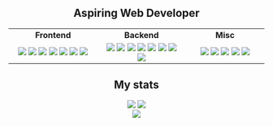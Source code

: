 <h2 align="center">
  Aspiring Web Developer
</h2>
<div align="center" style="witdh:100%">
  <table>
    <tr>
      <td align="center" width="100px""><b>Frontend</b></td>
      <td align="center" width="100px""><b>Backend</b></td>
      <td align="center" width="100px""><b>Misc</b></td>
    </tr>
    <tr>
      <td valign="center" align="center" width="300px">
        <img src="https://img.shields.io/badge/HTML_5-2afed8" />
        <img src="https://img.shields.io/badge/CSS_3-2afed8" />
        <img src="https://img.shields.io/badge/ECMAScript_6-2afed8" />
        <img src="https://img.shields.io/badge/TypeScript-2afed8" />
        <img src="https://img.shields.io/badge/jQuery-2afed8" />
        <img src="https://img.shields.io/badge/Angular-2afed8" />
        <img src="https://img.shields.io/badge/Bootstrap-2afed8" />
      </td>
      <td valign="center" align="center" width="300px">
        <img src="https://img.shields.io/badge/Node.js-cyan" />
        <img src="https://img.shields.io/badge/PHP-cyan" />
        <img src="https://img.shields.io/badge/Express-cyan" />
        <img src="https://img.shields.io/badge/PostgreSQL-cyan" />
        <img src="https://img.shields.io/badge/SQL_Server-cyan" />
        <img src="https://img.shields.io/badge/MongoDB-cyan" />
        <img src="https://img.shields.io/badge/SQLite-cyan" />
        <img src="https://img.shields.io/badge/Jest-cyan" />
      </td>
      <td valign="center" align="center" width="300px">
        <img src="https://img.shields.io/badge/Linux-blue" />
        <img src="https://img.shields.io/badge/AWS-blue" />
        <img src="https://img.shields.io/badge/Oracle-blue" />
        <img src="https://img.shields.io/badge/Lua-blue" />
        <img src="https://img.shields.io/badge/Python-blue" />
      </td>
    </tr>
  </table>
  <h2>My stats</h2>
  <a>
    <img src="https://github-readme-stats.vercel.app/api/top-langs/?username=asbelll&layout=compact&theme=transparent&hide_border=true">
  </a>
  <a>
    <img src="https://github-readme-stats.vercel.app/api?username=asbelll&hide_rank=true&show_icons=true&theme=transparent&hide_border=true">
  </a>
  <br />
  <img src="https://streak-stats.demolab.com?user=asbelll&theme=transparent&hide_border=true&mode=weekly">
</div>
